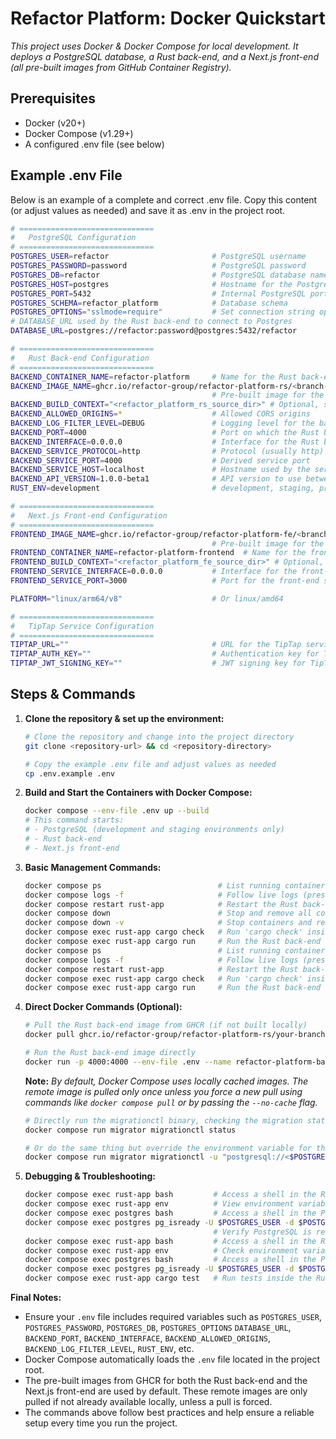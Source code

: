 # Refactor Platform: Docker Quickstart

*This project uses Docker & Docker Compose for local development. It deploys a PostgreSQL database, a Rust back-end, and a Next.js front-end (all pre-built images from GitHub Container Registry).*

## Prerequisites

- Docker (v20+)
- Docker Compose (v1.29+)
- A configured .env file (see below)

## Example .env File

Below is an example of a complete and correct .env file. Copy this content (or adjust values as needed) and save it as .env in the project root.

```bash
# ==============================
#   PostgreSQL Configuration
# ==============================
POSTGRES_USER=refactor                       # PostgreSQL username
POSTGRES_PASSWORD=password                   # PostgreSQL password
POSTGRES_DB=refactor                         # PostgreSQL database name
POSTGRES_HOST=postgres                       # Hostname for the PostgreSQL container (set in docker-compose)
POSTGRES_PORT=5432                           # Internal PostgreSQL port
POSTGRES_SCHEMA=refactor_platform            # Database schema
POSTGRES_OPTIONS="sslmode=require"           # Set connection string options like sslmode
# DATABASE_URL used by the Rust back-end to connect to Postgres
DATABASE_URL=postgres://refactor:password@postgres:5432/refactor

# ==============================
#   Rust Back-end Configuration
# ==============================
BACKEND_CONTAINER_NAME=refactor-platform     # Name for the Rust back-end container
BACKEND_IMAGE_NAME=ghcr.io/refactor-group/refactor-platform-rs/<branch-name>:latest
                                             # Pre-built image for the Rust back-end from GHCR
BACKEND_BUILD_CONTEXT="<refactor_platform_rs_source_dir>" # Optional, set to build locally and shorten $BACKEND_IMAGE_NAME
BACKEND_ALLOWED_ORIGINS=*                    # Allowed CORS origins
BACKEND_LOG_FILTER_LEVEL=DEBUG               # Logging level for the back-end
BACKEND_PORT=4000                            # Port on which the Rust back-end listens
BACKEND_INTERFACE=0.0.0.0                    # Interface for the Rust back-end
BACKEND_SERVICE_PROTOCOL=http                # Protocol (usually http)
BACKEND_SERVICE_PORT=4000                    # Derived service port
BACKEND_SERVICE_HOST=localhost               # Hostname used by the service
BACKEND_API_VERSION=1.0.0-beta1              # API version to use between frontend and backend
RUST_ENV=development                         # development, staging, production

# ==============================
#   Next.js Front-end Configuration
# ==============================
FRONTEND_IMAGE_NAME=ghcr.io/refactor-group/refactor-platform-fe/<branch-name>:latest
                                             # Pre-built image for the Next.js front-end from GHCR
FRONTEND_CONTAINER_NAME=refactor-platform-frontend  # Name for the front-end container
FRONTEND_BUILD_CONTEXT="<refactor_platform_fe_source_dir>" # Optional, set to build locally and shorten $FRONTEND_IMAGE_NAME
FRONTEND_SERVICE_INTERFACE=0.0.0.0           # Interface for the front-end service
FRONTEND_SERVICE_PORT=3000                   # Port for the front-end service

PLATFORM="linux/arm64/v8"                    # Or linux/amd64

# ==============================
#   TipTap Service Configuration
# ==============================
TIPTAP_URL=""                                # URL for the TipTap service
TIPTAP_AUTH_KEY=""                           # Authentication key for TipTap
TIPTAP_JWT_SIGNING_KEY=""                    # JWT signing key for TipTap
```

## Steps & Commands

1. **Clone the repository & set up the environment:**

   ```bash
   # Clone the repository and change into the project directory
   git clone <repository-url> && cd <repository-directory>

   # Copy the example .env file and adjust values as needed
   cp .env.example .env
   ```

2. **Build and Start the Containers with Docker Compose:**

   ```bash
   docker compose --env-file .env up --build
   # This command starts:
   # - PostgreSQL (development and staging environments only)
   # - Rust back-end
   # - Next.js front-end
   ```

3. **Basic Management Commands:**

   ```bash
   docker compose ps                          # List running containers
   docker compose logs -f                     # Follow live logs (press Ctrl+C to exit)
   docker compose restart rust-app            # Restart the Rust back-end container
   docker compose down                        # Stop and remove all containers and networks
   docker compose down -v                     # Stop containers and remove volumes for a fresh start
   docker compose exec rust-app cargo check   # Run 'cargo check' inside the Rust back-end container
   docker compose exec rust-app cargo run     # Run the Rust back-end application
   docker compose ps                          # List running containers
   docker compose logs -f                     # Follow live logs (press Ctrl+C to exit)
   docker compose restart rust-app            # Restart the Rust back-end container
   docker compose exec rust-app cargo check   # Run 'cargo check' inside the Rust back-end container
   docker compose exec rust-app cargo run     # Run the Rust back-end application
   ```

4. **Direct Docker Commands (Optional):**

   ```bash
   # Pull the Rust back-end image from GHCR (if not built locally)
   docker pull ghcr.io/refactor-group/refactor-platform-rs/your-branch-tag:latest  # Replace 'your-branch-tag' as needed

   # Run the Rust back-end image directly
   docker run -p 4000:4000 --env-file .env --name refactor-platform-backend ghcr.io/refactor-group/refactor-platform-rs/your-tag:latest
   ```

   **Note:** *By default, Docker Compose uses locally cached images. The remote image is pulled only once unless you force a new pull using commands like `docker compose pull` or by passing the `--no-cache` flag.*

   ```bash
   # Directly run the migrationctl binary, checking the migration status, in the migrator docker compose service passing it an explicit DB connection string
   docker compose run migrator migrationctl status

   # Or do the same thing but override the environment variable for the DATABASE_URL
   docker compose run migrator migrationctl -u "postgresql://<$POSTGRES_USER>:<$POSTGRES_PASSWORD>@dbserver:5432/refactor" status
   ```

5. **Debugging & Troubleshooting:**

   ```bash
   docker compose exec rust-app bash         # Access a shell in the Rust back-end container
   docker compose exec rust-app env          # View environment variables in the Rust back-end container
   docker compose exec postgres bash         # Access a shell in the PostgreSQL container
   docker compose exec postgres pg_isready -U $POSTGRES_USER -d $POSTGRES_DB  
                                             # Verify PostgreSQL is ready
   docker compose exec rust-app bash         # Access a shell in the Rust back-end container
   docker compose exec rust-app env          # Check environment variables inside the rust-app container
   docker compose exec postgres bash         # Access a shell in the PostgreSQL container for troubleshooting
   docker compose exec postgres pg_isready -U $POSTGRES_USER -d $POSTGRES_DB  # Verify PostgreSQL is ready
   docker compose exec rust-app cargo test   # Run tests inside the Rust back-end container
   ```

**Final Notes:**

- Ensure your `.env` file includes required variables such as `POSTGRES_USER`, `POSTGRES_PASSWORD`, `POSTGRES_DB`, `POSTGRES_OPTIONS` `DATABASE_URL`, `BACKEND_PORT`, `BACKEND_INTERFACE`, `BACKEND_ALLOWED_ORIGINS`, `BACKEND_LOG_FILTER_LEVEL`, `RUST_ENV`, etc.
- Docker Compose automatically loads the `.env` file located in the project root.
- The pre-built images from GHCR for both the Rust back-end and the Next.js front-end are used by default. These remote images are only pulled if not already available locally, unless a pull is forced.
- The commands above follow best practices and help ensure a reliable setup every time you run the project.
